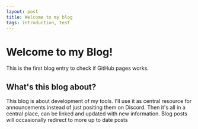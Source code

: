 ```yaml
---
layout: post
title: Welcome to my blog
tags: introduction, test
---
```

# Welcome to my Blog!
This is the first blog entry to check if GitHub pages works.

## What's this blog about?
This blog is about development of my tools. I'll use it as central resource for announcements instead of just positing them on Discord. Then it's all in a central place, can be linked and updated with new information.
Blog posts will occasionally redirect to more up to date posts
